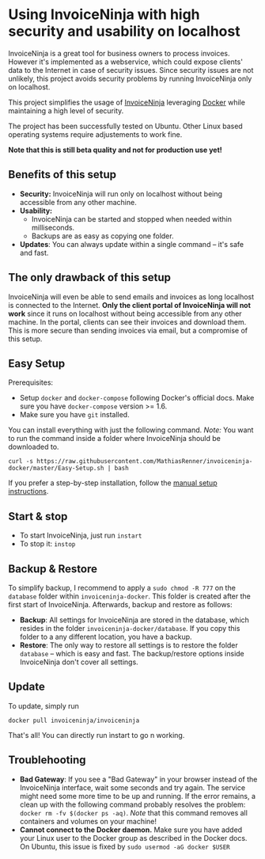 # Using InvoiceNinja with high security and usability on localhost

InvoiceNinja is a great tool for business owners to process invoices. However it's implemented as a webservice, which could expose clients' data to the Internet in case of security issues. Since security issues are not unlikely, this project avoids security problems by running InvoiceNinja only on localhost.

This project simplifies the usage of [InvoiceNinja](https://github.com/invoiceninja/invoiceninja) leveraging [Docker](http://docker.com/) while maintaining a high level of security.

The project has been successfully tested on Ubuntu. Other Linux based operating systems require adjustements to work fine.

**Note that this is still beta quality and not for production use yet!**

Benefits of this setup
-----------
- **Security:** InvoiceNinja will run only on localhost without being accessible from any other machine.
- **Usability:**
  - InvoiceNinja can be started and stopped when needed within milliseconds.
  - Backups are as easy as copying one folder.
- **Updates**: You can always update within a single command – it's safe and fast.
 
 
The only drawback of this setup
------------
InvoiceNinja will even be able to send emails and invoices as long localhost is connected to the Internet. **Only the client portal of InvoiceNinja will not work** since it runs on localhost without being accessible from any other machine. In the portal, clients can see their invoices and download them. This is more secure than sending invoices via email, but a compromise of this setup.


Easy Setup
---------------
Prerequisites:
  - Setup `docker` and `docker-compose` following Docker's official docs. Make sure you have `docker-compose` version >= 1.6.
  - Make sure you have `git` installed.

You can install everything with just the following command. *Note:* You want to run the command inside a folder where InvoiceNinja should be downloaded to.

```
curl -s https://raw.githubusercontent.com/MathiasRenner/invoiceninja-docker/master/Easy-Setup.sh | bash
```

If you prefer a step-by-step installation, follow the [manual setup instructions](https://github.com/MathiasRenner/invoiceninja-docker/blob/master/MANUAL-SETUP.md).


Start & stop
--------------
- To start InvoiceNinja, just run `instart`
- To stop it: `instop`


Backup & Restore
----------------
To simplify backup, I recommend to apply a `sudo chmod -R 777` on the `database` folder within `invoiceninja-docker`. This folder is created after the first start of InvoiceNinja. Afterwards, backup and restore as follows:

- **Backup**: All settings for InvoiceNinja are stored in the database, which resides in the folder `invoiceninja-docker/database`. If you copy this folder to a any different location, you have a backup.
- **Restore**: The only way to restore all settings is to restore the folder `database` – which is easy and fast. The backup/restore options inside InvoiceNinja don't cover all settings.


Update
-------------
To update, simply run
```
docker pull invoiceninja/invoiceninja
```
That's all! You can directly run ìnstart to go n working.


Troublehooting
-------------
- **Bad Gateway**: If you see a "Bad Gateway" in your browser instead of the InvoiceNinja interface, wait some seconds and try again. The service might need some more time to be up and running. If the error remains, a clean up with the following command probably resolves the problem: `docker rm -fv $(docker ps -aq)`.  *Note* that this command removes all containers and volumes on your machine!
- **Cannot connect to the Docker daemon.** Make sure you have added your Linux user to the Docker group as described in the Docker docs. On Ubuntu, this issue is fixed by `sudo usermod -aG docker $USER`

